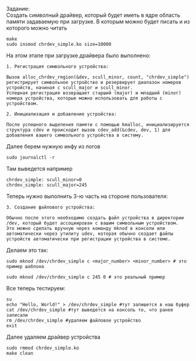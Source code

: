 Задание:  
Создать символный драйвер, который будет иметь в ядре область памяти задаваемую при загрузке.
В которым можно будет писать и из которого можно читать
```
make
sudo insmod chrdev_simple.ko size=10000
```
На этом этапе при загрузке драйвера было выполнено:
```
1. Регистрация символьного устройства:

Вызов alloc_chrdev_region(&dev, scull_minor, count, "chrdev_simple") регистрирует символьное устройство и резервирует диапазон номеров устройств, начиная с scull_major и scull_minor.
Успешная регистрация возвращает старший (major) и младший (minor) номера устройства, которые можно использовать для работы с устройством.

2. Инициализация и добавление устройства:

После успешного выделения памяти с помощью kmalloc, инициализируется структура cdev и происходит вызов cdev_add(&cdev, dev, 1) для добавления вашего символьного устройства в систему.
```

Далее берем нужную инфу из логов
```
sudo journalctl -r
```
Там выведется например

```
chrdev_simple: scull_minor=0
chrdev_simple: scull_major=245
```
Теперь нужно выполнить 3-ю часть на стороне пользователя:

```
3. Создание файлового устройства:

Обычно после этого необходимо создать файл устройства в директории /dev, который будет ассоциирован с вашим символьным устройством.
Это можно сделать вручную через команду mknod в консоли или автоматически через утилиту udev, которая обычно создает файлы устройств автоматически при регистрации устройства в системе.
```
Делаем это так:
```
sudo mknod /dev/chrdev_simple c <major_number> <minor_number> # это пример шаблона

sudo mknod /dev/chrdev_simple c 245 0 # это реальный пример
```
Все теперь тестируем:
```
su
echo "Hello, World!" > /dev/chrdev_simple #тут запишется в наш буфер
cat /dev/chrdev_simple #тут выведется на консоль то, что ранее записали
rm /dev/chrdev_simple #удаляем файловое устройство
exit
```

Далее удаляем драйвер устройства
```
sudo rmmod chrdev_simple.ko
make clean
```
